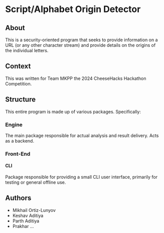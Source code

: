 # Script/Alphabet Origin Detector
## About
This is a security-oriented program that seeks to provide information on a URL (or any other character stream) and provide details on the origins of the individual letters.
## Context
This was written for Team MKPP the 2024 CheeseHacks Hackathon Competition.
## Structure
This entire program is made up of various packages. Specifically:

### Engine
The main package responsible for actual analysis and result delivery. Acts as a backend.

### Front-End
#### CLI
Package responsible for providing a small CLI user interface, primarily for testing or general offline use.

## Authors
 - Mikhail Ortiz-Lunyov
 - Keshav Aditiya
 - Parth Aditiya
 - Prakhar ...

